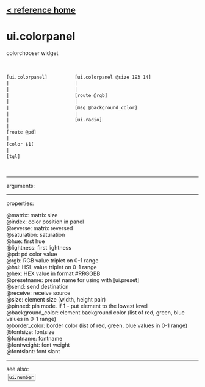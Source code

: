 [< reference home](ceammc_lib.html)
---

# ui.colorpanel


colorchooser widget

```


[ui.colorpanel]          [ui.colorpanel @size 193 14]
|                        |
|                        |
|                        [route @rgb]
|                        |
|                        [msg @background_color]
|                        |
|                        [ui.radio]
|
[route @pd]
|
[color $1(
|
[tgl]

            
```

---
arguments:


---
properties:

@matrix: matrix size<br>
@index: color position in panel<br>
@reverse: matrix reversed<br>
@saturation: 
            saturation<br>
@hue: first
            hue<br>
@lightness: first
            lightness<br>
@pd: pd color value<br>
@rgb: RGB value triplet on 0-1
            range<br>
@hsl: HSL value triplet on 0-1
            range<br>
@hex: HEX value in format
            #RRGGBB<br>
@presetname: preset name for using with
            [ui.preset]<br>
@send: send destination<br>
@receive: receive source<br>
@size: element size (width, height
            pair)<br>
@pinned: pin mode. if 1 - put element
            to the lowest level<br>
@background_color: element
            background color (list of red, green, blue values in 0-1 range)<br>
@border_color: border color (list
            of red, green, blue values in 0-1 range)<br>
@fontsize: 
            fontsize<br>
@fontname: fontname<br>
@fontweight: font
            weight<br>
@fontslant: font
            slant<br>

---
see also:<br>
[![ui.number](img/object_ui.number.png)](ui.number.html)
